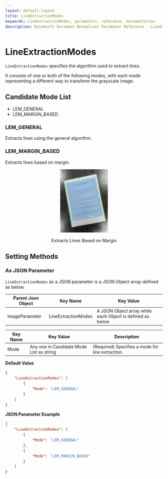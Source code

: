 ```yaml
---
layout: default-layout
title: LineExtractionModes
keywords: LineExtractionModes, parameters, reference, documentation
description: Dynamsoft Document Normalizer Parameter Reference - LineExtractionModes
---
```


# LineExtractionModes

`LineExtractionModes` specifies the algorithm used to extract lines.

It consists of one or both of the following modes, with each mode representing a different way to transform the grayscale image.

## Candidate Mode List

- LEM_GENERAL
- LEM_MARGIN_BASED

### LEM_GENERAL

Extracts lines using the general algorithm.

### LEM_MARGIN_BASED

Extracts lines based on margin.

<div align="center">
   <p><img src="assets/margin.png" width="30%" alt="margin"></p>
   <p>Extracts Lines Based on Margin</p>
</div>

## Setting Methods

### As JSON Parameter

`LineExtractionModes` as a JSON parameter is a JSON Object array defined as below.

| Parent Json Object | Key Name | Key Value |
| ------------------ | ------------------- | ---------- |
| ImageParameter | LineExtractionModes | A JSON Object array while each Object is defined as below |

| Key Name | Key Value | Description |
| -------- | --------- | ----------- |
| Mode | Any one in Candidate Mode List as string | (Required) Specifies a mode for line extraction.  |

**Default Value**

```json
{
    "LineExtractionModes": [
        {
            "Mode": "LEM_GENERAL" 
        }
    ]
}
```

**JSON Parameter Example**

```json
{
    "LineExtractionModes": [
        {
            "Mode": "LEM_GENERAL"
        },
        {
            "Mode": "LEM_MARGIN_BASED" 
        }
    ]
}
```
